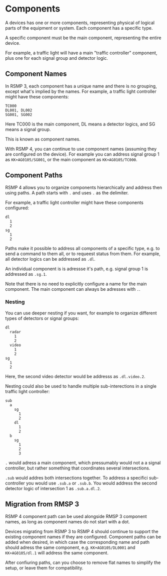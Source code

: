 # Components

A devices has one or more components, representing physical of logical parts of the equipment or system. Each component has a specific type.

A specific component must be the main component, representing the entire device.

For example, a traffic light will have a main "traffic controller" component, plus one for each signal group and detector logic.

## Component Names
In RSMP 3, each component has a unique name and there is no grouping, except what's implied by the names. For example, a traffic light controller might have these components:

```
TC000
DL001, DL002
SG001, SG002
```
Here TC000 is the main component, DL means a detector logics, and SG means a signal group.

This is known as component names.

With RSMP 4, you can continue to use component names (assuming they are configured on the device). For example you can address signal group 1 as `KK+AG0105/SG001`, or the main component as `KK+AG0105/TC000`.

## Component Paths
RSMP 4 allows you to organize components hierarchically and address then using paths. A path starts with `.` and uses `.` as the delimiter.

For example, a traffic light controller might have these components configured:

```
dl
  1
  2
sg
  1
  2
```

Paths make it possible to address all components of a specific type, e.g. to send a command to them all, or to requeest status from them. For example, all detector logics can be addressed as `.dl`.

An individual component is is adressse it's path, e.g. signal group 1 is addressed as `.sg.1`.

Note that there is no need to explicitly configure a name for the main component. The main component can always be adresses with `.`.

### Nesting
You can use deeper nesting if you want, for example to organize different types of detectors or signal groups:

```
dl
  radar
    1
    2
  video
    1
    2
sg
  1
  2
  ```

Here, the second video detector would be addresss as `.dl.video.2`.

Nesting could also be used to handle multiple sub-interections in a single traffic light controller:

```
sub
  a
    sg
      1
      2
    dl
      1
      2
  b
    sg
      1
      2
      3
  ```

`.` would adress a main component, which pressumably would not a a signal controller, but rather something that coordinates several intersections.

`.sub` would addres both intersections together. To address a specifici sub-controller you would use `.sub.a` or `.sub.b`.
You would address the second detector logic of intersection 1 as `.sub.a.dl.2`.


## Migration from RMSP 3
RSMP 4 component path can be used alongside RMSP 3 component names, as long as component names do not start with a dot.

Devices migrating from RSMP 3 to RSMP 4 should continue to support the existing component names if they are configured. Component paths can be added when desired, in which case the corresponding name and path should adress the same component, e.g. `KK+AG0105/DL0001` and `KK+AG0105/dl.1` will address the same component.

After confiuring paths, can you choose to remove flat names to simplify the setup, or leave them for compatibility.


